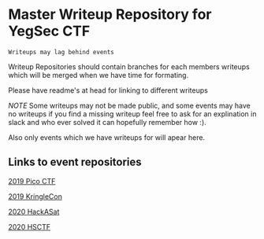 # Master Writeup Repository for YegSec CTF
`Writeups may lag behind events`


Writeup Repositories should contain branches for each members writeups
which will be merged when we have time for formating.

Please have readme's at head for linking to different writeups

*NOTE*
Some writeups may not be made public, and some events may have no writeups
if you find a missing writeup feel free to ask for an explination in slack
and who ever solved it can hopefully remember how :).

Also only events which we have writeups for will apear here.
 
## Links to event repositories 

[2019 Pico CTF](https://github.com/Malikazz/Pico2019)

[2019 KringleCon](https://github.com/Malikazz/KrignleConCTF2019)

[2020 HackASat](https://github.com/Malikazz/YegSecCTF_2020_HackASat)

[2020 HSCTF](https://github.com/Malikazz/YegSecCTF_HSCTF_2020)
